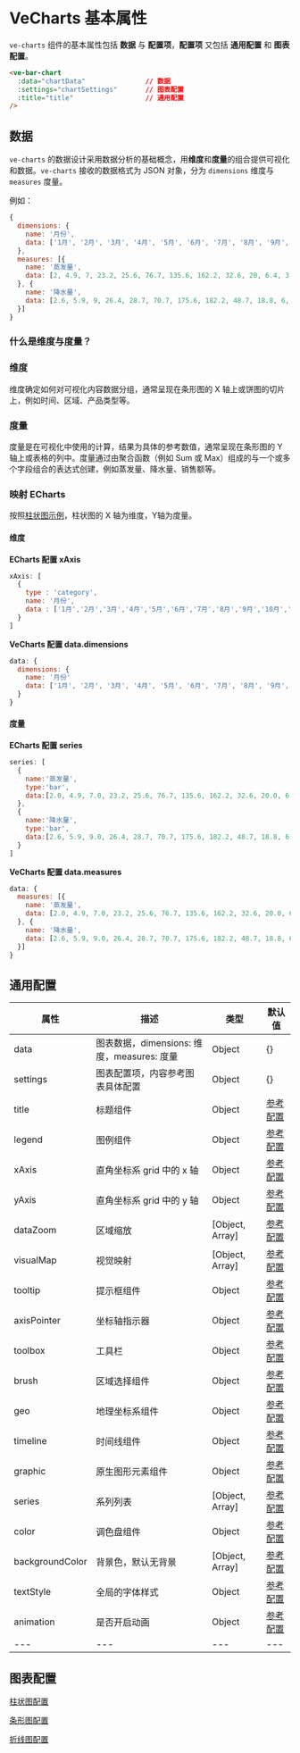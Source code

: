 # VeCharts 基本属性

`ve-charts` 组件的基本属性包括 **数据** 与 **配置项**，**配置项** 又包括 **通用配置** 和 **图表配置**。

```html
<ve-bar-chart
  :data="chartData"               // 数据
  :settings="chartSettings"       // 图表配置
  :title="title"                  // 通用配置
/>
```

## 数据

`ve-charts` 的数据设计采用数据分析的基础概念，用**维度**和**度量**的组合提供可视化和数据。`ve-charts` 接收的数据格式为 JSON 对象，分为 `dimensions` 维度与 `measures` 度量。

例如：

```js
{
  dimensions: {
    name: '月份',
    data: ['1月', '2月', '3月', '4月', '5月', '6月', '7月', '8月', '9月', '10月', '11月', '12月']
  },
  measures: [{
    name: '蒸发量',
    data: [2, 4.9, 7, 23.2, 25.6, 76.7, 135.6, 162.2, 32.6, 20, 6.4, 3.3]
  }, {
    name: '降水量',
    data: [2.6, 5.9, 9, 26.4, 28.7, 70.7, 175.6, 182.2, 48.7, 18.8, 6, 2.3]
  }]
}
```

### 什么是维度与度量？

### 维度

维度确定如何对可视化内容数据分组，通常呈现在条形图的 X 轴上或饼图的切片上，例如时间、区域、产品类型等。

### 度量

度量是在可视化中使用的计算，结果为具体的参考数值，通常呈现在条形图的 Y 轴上或表格的列中。度量通过由聚合函数（例如 Sum 或 Max）组成的与一个或多个字段组合的表达式创建，例如蒸发量、降水量、销售额等。

### 映射 ECharts

按照[柱状图示例](https://gammafe.github.io/ve-charts/#/chart-bar)，柱状图的 X 轴为维度，Y轴为度量。

#### 维度

**ECharts 配置 xAxis**

```js
xAxis: [
  {
    type : 'category',
    name: '月份',
    data : ['1月','2月','3月','4月','5月','6月','7月','8月','9月','10月','11月','12月']
  }
]
```

**VeCharts 配置 data.dimensions**

```js
data: {
  dimensions: {
    name: '月份'
    data: ['1月', '2月', '3月', '4月', '5月', '6月', '7月', '8月', '9月', '10月', '11月', '12月']
  }
}
```

#### 度量

**ECharts 配置 series**

```js
series: [
  {
    name:'蒸发量',
    type:'bar',
    data:[2.0, 4.9, 7.0, 23.2, 25.6, 76.7, 135.6, 162.2, 32.6, 20.0, 6.4, 3.3],
  },
  {
    name:'降水量',
    type:'bar',
    data:[2.6, 5.9, 9.0, 26.4, 28.7, 70.7, 175.6, 182.2, 48.7, 18.8, 6.0, 2.3],
  }
]
```

**VeCharts 配置 data.measures**

```js
data: {
  measures: [{
    name: '蒸发量',
    data: [2.0, 4.9, 7.0, 23.2, 25.6, 76.7, 135.6, 162.2, 32.6, 20.0, 6.4, 3.3]
  }, {
    name: '降水量',
    data: [2.6, 5.9, 9.0, 26.4, 28.7, 70.7, 175.6, 182.2, 48.7, 18.8, 6.0, 2.3]
  }]
}
```


## 通用配置

| 属性 | 描述 | 类型 | 默认值 |
| --- | --- | --- | --- |
| data | 图表数据，dimensions: 维度，measures: 度量 | Object | {} |
| settings | 图表配置项，内容参考图表具体配置 | Object | {} |
| title | 标题组件 | Object | [参考配置](http://echarts.baidu.com/option.html#title) |
| legend | 图例组件 | Object | [参考配置](http://echarts.baidu.com/option.html#legend) |
| xAxis | 直角坐标系 grid 中的 x 轴 | Object | [参考配置](http://echarts.baidu.com/option.html#xAxis) |
| yAxis | 直角坐标系 grid 中的 y 轴 | Object | [参考配置](http://echarts.baidu.com/option.html#yAxis) |
| dataZoom | 区域缩放 | [Object, Array] | [参考配置](http://echarts.baidu.com/option.html#dataZoom) |
| visualMap | 视觉映射 | [Object, Array] | [参考配置](http://echarts.baidu.com/option.html#visualMap) |
| tooltip | 提示框组件 | Object | [参考配置](http://echarts.baidu.com/option.html#tooltip) |
| axisPointer | 坐标轴指示器 | Object | [参考配置](http://echarts.baidu.com/option.html#axisPointer) |
| toolbox | 工具栏 | Object | [参考配置](http://echarts.baidu.com/option.html#toolbox) |
| brush | 区域选择组件 | Object | [参考配置](http://echarts.baidu.com/option.html#brush) |
| geo | 地理坐标系组件 | Object | [参考配置](http://echarts.baidu.com/option.html#geo) |
| timeline | 时间线组件 | Object | [参考配置](http://echarts.baidu.com/option.html#timeline) |
| graphic | 原生图形元素组件 | Object | [参考配置](http://echarts.baidu.com/option.html#graphic) |
| series | 系列列表 | [Object, Array] | [参考配置](http://echarts.baidu.com/option.html#series) |
| color | 调色盘组件 | Object | [参考配置](http://echarts.baidu.com/option.html#color) |
| backgroundColor | 背景色，默认无背景 | [Object, Array] | [参考配置](http://echarts.baidu.com/option.html#backgroundColor) |
| textStyle | 全局的字体样式 | Object | [参考配置](http://echarts.baidu.com/option.html#textStyle) |
| animation | 是否开启动画 | Object | [参考配置](http://echarts.baidu.com/option.html#animation) |
| --- | --- | --- | --- |

## 图表配置

[柱状图配置](https://gammafe.github.io/ve-charts/#/chart-bar)

[条形图配置]()

[折线图配置]()